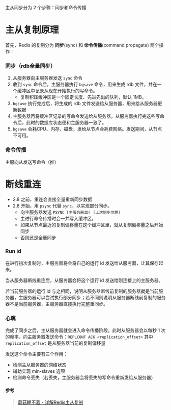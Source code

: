 主从同步分为 2 个步骤：同步和命令传播



# 主从复制原理

首先，Redis 的复制分为 **同步**(sync) 和 **命令传播**(command propagate) 两个操作：

 

### 同步（rdb全量同步）

1. 从服务器向主服务器发送 `sync` 命令
2. 收到 `sync` 命令后，主服务器执行 `bgsave` 命令，用来生成 rdb 文件，并在一个缓冲区中记录从现在开始执行的写命令。
   - 复制积压缓冲区是一个固定长度、先进先出的队列，默认 1MB。
3. `bgsave` 执行完成后，将生成的 rdb 文件发送给从服务器，用来给从服务器更新数据
4. 主服务器再将缓冲区记录的写命令发送给从服务器，从服务器执行完这些写命令后，此时的数据库状态便和主服务器一致了。
5. `bgsave` 会耗CPU、内存、磁盘，发给从节点会耗费网络。发送期间，从节点不可用。



### 命令传播

主服向从发送写命令（推）



# 断线重连
- 2.8 之前，重连会直接全量重新同步数据
- 2.8 开始，用 `psync` 代替 `sync`，以实现部分同步。
    - 向主服务器发送 `PSYNC [主服务器ID] [上次同步位置]`
    - 主进行命令传播时会一并写入缓冲区。
    - 如果从节点最近的复制偏移量在这个缓冲区里，就从复制偏移量之后开始同步
    - 否则还是全量同步



### Run id

在进行初次复制时，主服务器将会将自己的运行 id 发送给从服务器，让其保存起来。

当从服务器断线重连后，从服务器会将这个运行 id 发送给刚连接上的主服务器。

若当前服务器的运行 id 与之相同，说明从服务器断线前复制的服务器就是当前服务器，主服务器可以尝试执行部分同步；若不同则说明从服务器断线前复制的服务器不是当前服务器，主服务器直接执行完整重同步。



### 心跳

完成了同步之后，主从服务器就会进入命令传播阶段，此时从服务器会以每秒 1 次的频率，向主服务器发送命令：`REPLCONF ACK <replication_offset>` 
其中 `replication_offset` 是从服务器当前的复制偏移量

发送这个命令主要有三个作用：
- 检测主从服务器的网络状态
- 辅助实现 min-slaves 选项
- 检测命令丢失（若丢失，主服务器会将丢失的写命令重新发给从服务器）



#### 参考

> [蘑菇睡不着 - 详解Redis主从复制](https://segmentfault.com/a/1190000040248346)
